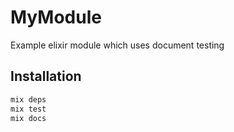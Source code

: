 # MyModule

Example elixir module which uses document testing

## Installation

```bash
mix deps
mix test
mix docs
```